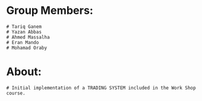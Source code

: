 # Group Members:
    # Tariq Ganem
    # Yazan Abbas
    # Ahmed Massalha
    # Eran Mando
    # Mohamad Oraby

# About:
    # Initial implementation of a TRADING SYSTEM included in the Work Shop course.
